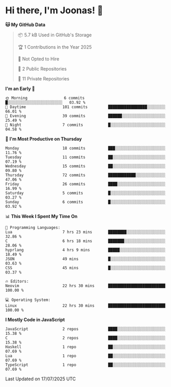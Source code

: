 <!--<a href="https://github.com/anuraghazra/github-readme-stats">
  <img align="center" height=200 src="https://readme-stats-git-main-joonas45s-projects.vercel.app/api?username=Joonas45&hide=stars&show_icons=true&theme=monokai" />
</a>
<a href="">
  <img align="center" width=300 src="https://readme-stats-git-main-joonas45s-projects.vercel.app/api/top-langs?username=Joonas45&theme=monokai&layout=compact" />
</a>-->
<!--
<a href="">
  <img align="center" height=125 width=600 src="https://readme-stats-git-main-joonas45s-projects.vercel.app/api/wakatime?username=Joonas45&theme=monokai&layout=compact" />
</a>
-->

# Hi there, I'm Joonas! :wave:


<!--START_SECTION:waka-->
**🐱 My GitHub Data** 

> 📦 5.7 kB Used in GitHub's Storage 
 > 
> 🏆 1 Contributions in the Year 2025
 > 
> 🚫 Not Opted to Hire
 > 
> 📜 2 Public Repositories 
 > 
> 🔑 11 Private Repositories 
 > 
**I'm an Early 🐤** 

```text
🌞 Morning                6 commits           █░░░░░░░░░░░░░░░░░░░░░░░░   03.92 % 
🌆 Daytime                101 commits         █████████████████░░░░░░░░   66.01 % 
🌃 Evening                39 commits          ██████░░░░░░░░░░░░░░░░░░░   25.49 % 
🌙 Night                  7 commits           █░░░░░░░░░░░░░░░░░░░░░░░░   04.58 % 
```
📅 **I'm Most Productive on Thursday** 

```text
Monday                   18 commits          ███░░░░░░░░░░░░░░░░░░░░░░   11.76 % 
Tuesday                  11 commits          ██░░░░░░░░░░░░░░░░░░░░░░░   07.19 % 
Wednesday                15 commits          ██░░░░░░░░░░░░░░░░░░░░░░░   09.80 % 
Thursday                 72 commits          ████████████░░░░░░░░░░░░░   47.06 % 
Friday                   26 commits          ████░░░░░░░░░░░░░░░░░░░░░   16.99 % 
Saturday                 5 commits           █░░░░░░░░░░░░░░░░░░░░░░░░   03.27 % 
Sunday                   6 commits           █░░░░░░░░░░░░░░░░░░░░░░░░   03.92 % 
```


📊 **This Week I Spent My Time On** 

```text
💬 Programming Languages: 
Lua                      7 hrs 23 mins       ████████░░░░░░░░░░░░░░░░░   32.86 % 
C                        6 hrs 18 mins       ███████░░░░░░░░░░░░░░░░░░   28.06 % 
hyprlang                 4 hrs 9 mins        █████░░░░░░░░░░░░░░░░░░░░   18.49 % 
JSON                     49 mins             █░░░░░░░░░░░░░░░░░░░░░░░░   03.63 % 
CSS                      45 mins             █░░░░░░░░░░░░░░░░░░░░░░░░   03.37 % 

🔥 Editors: 
Neovim                   22 hrs 30 mins      █████████████████████████   100.00 % 

💻 Operating System: 
Linux                    22 hrs 30 mins      █████████████████████████   100.00 % 
```

**I Mostly Code in JavaScript** 

```text
JavaScript               2 repos             ████░░░░░░░░░░░░░░░░░░░░░   15.38 % 
C                        2 repos             ████░░░░░░░░░░░░░░░░░░░░░   15.38 % 
Haskell                  1 repo              ██░░░░░░░░░░░░░░░░░░░░░░░   07.69 % 
Lua                      1 repo              ██░░░░░░░░░░░░░░░░░░░░░░░   07.69 % 
TypeScript               1 repo              ██░░░░░░░░░░░░░░░░░░░░░░░   07.69 % 
```




 Last Updated on 17/07/2025 UTC
<!--END_SECTION:waka-->
